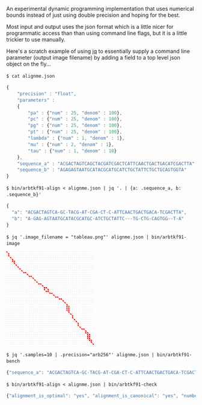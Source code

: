 An experimental dynamic programming implementation
that uses numerical bounds instead of just using double precision
and hoping for the best.

Most input and output uses the json format which is a little nicer
for programmatic access than than using command line flags,
but it is a little trickier to use manually.

Here's a scratch example of using [jq](https://stedolan.github.io/jq/)
to essentially supply a command line parameter (output image filename)
by adding a field to a top level json object on the fly...

`$ cat alignme.json`

```javascript
{
    "precision" : "float",
    "parameters" :
    {
        "pa" : {"num" : 25, "denom" : 100},
        "pc" : {"num" : 25, "denom" : 100},
        "pg" : {"num" : 25, "denom" : 100},
        "pt" : {"num" : 25, "denom" : 100},
        "lambda" : {"num" : 1, "denom" : 1},
        "mu" : {"num" : 2, "denom" : 1},
        "tau" : {"num" : 1, "denom" : 10}
    },
    "sequence_a" : "ACGACTAGTCAGCTACGATCGACTCATTCAACTGACTGACATCGACTTA",
    "sequence_b" : "AGAGAGTAATGCATACGCATGCATCTGCTATTCTGCTGCAGTGGTA"
}
```

`$ bin/arbtkf91-align < alignme.json | jq '. | {a: .sequence_a, b: .sequence_b}'`

```javascript
{
  "a": "ACGACTAGTCA-GC-TACG-AT-CGA-CT-C-ATTCAACTGACTGACA-TCGACTTA",
  "b": "A-GAG-AGTAATGCATACGCATGC-ATCTGCTATTC---TG-CTG-CAGTGG--T-A"
}
```

`$ jq '.image_filename = "tableau.png"' alignme.json | bin/arbtkf91-image`

![tableau](https://github.com/argriffing/arbtkf91/blob/master/tableau.png)

`$ jq '.samples=10 | .precision="arb256"' alignme.json | bin/arbtkf91-bench`
```javascript
{"sequence_a": "ACGACTAGTCA-GC-TACG-AT-CGA-CT-C-ATTCAACTGACTGACA-TCGACTTA", "ticks_per_second": 1000000, "elapsed_ticks": [16308, 15952, 15957, 16016, 15976, 15960, 15950, 15943, 16017, 15974], "sequence_b": "A-GAG-AGTAATGCATACGCATGC-ATCTGCTATTC---TG-CTG-CAGTGG--T-A", "verified": true}
```

`$ bin/arbtkf91-align < alignme.json | bin/arbtkf91-check`

```javascript
{"alignment_is_optimal": "yes", "alignment_is_canonical": "yes", "number_of_optimal_alignments": "56"}
```

